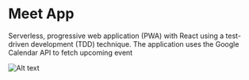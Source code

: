 # Meet App

Serverless, progressive web application (PWA) with React using a test-driven development (TDD) technique. The application uses the Google Calendar API to fetch upcoming event

![Alt text](/relative/path/to/img.jpg?raw=true 'Meet App')
